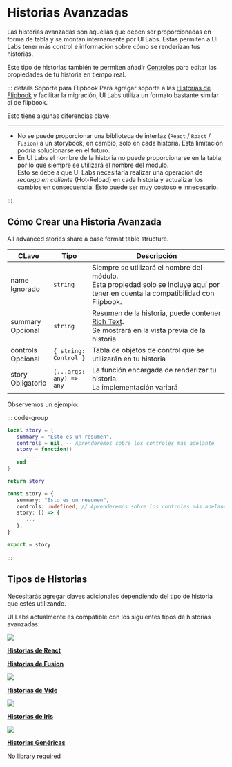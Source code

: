 # Historias Avanzadas

Las historias avanzadas son aquellas que deben ser proporcionadas en forma de tabla y se montan internamente por UI Labs. Estas permiten a UI Labs tener más control e información sobre cómo se renderizan tus historias.

Este tipo de historias también te permiten añadir [Controles](/es/docs/controls/adding.md) para editar las propiedades de tu historia en tiempo real.

::: details Soporte para Flipbook
Para agregar soporte a las [Historias de Flipbook](https://flipbook-labs.github.io/flipbook/docs/story-format) y facilitar la migración, UI Labs utiliza un formato bastante similar al de flipbook.

Esto tiene algunas diferencias clave:

---

-   No se puede proporcionar una biblioteca de interfaz (`React` / `Roact` / `Fusion`) a un storybook, en cambio, solo en cada historia. Esta limitación podría solucionarse en el futuro.
-   En UI Labs el nombre de la historia no puede proporcionarse en la tabla, por lo que siempre se utilizará el nombre del módulo.<br/>Esto se debe a que UI Labs necesitaría realizar una operación de *recarga en caliente* (Hot-Reload) en cada historia y actualizar los cambios en consecuencia. Esto puede ser muy costoso e innecesario.

:::

## Cómo Crear una Historia Avanzada

All advanced stories share a base format table structure.

<table>
   <thead> 
      <tr>
         <th>CLave</th>
         <th>Tipo</th>
         <th width="100%">Descripción</th>
      </tr>
   </thead>
   <tbody>
      <tr>
         <td><span class="nowrap"> name &nbsp; <span class="props-table-ignored">Ignorado</span> </span></td>
         <td><code>string</code></td>
         <td>Siempre se utilizará el nombre del módulo.<br/>Esta propiedad solo se incluye aquí por tener en cuenta la compatibilidad con Flipbook.</td>
      </tr>
      <tr>
         <td><span class="nowrap"> summary &nbsp; <span class="props-table-optional">Opcional</span> </span></td>
         <td><code>string</code></td>
         <td>
            Resumen de la historia, puede contener <a href="https://create.roblox.com/docs/ui/rich-text" target="_blank">Rich Text</a>.
            <br/> Se mostrará en la vista previa de la historia
         </td>
      </tr>
      <tr>
         <td><span class="nowrap"> controls &nbsp; <span class="props-table-optional">Opcional</span></span></td>
         <td><code><span class="nowrap">{ string: Control }</span></code></td>
         <td>Tabla de objetos de control que se utilizarán en tu historia</td>
      </tr>
      <tr>
         <td><span class="nowrap"> story &nbsp; <span class="props-table-required">Obligatorio</span></span></td>
         <td><code><span class="nowrap">(...args: any) => any</span></code></td>
         <td>La función encargada de renderizar tu historia.<br/>La implementación variará</td>
      </tr>
   </tbody>
</table>

Observemos un ejemplo:

::: code-group

```lua [Luau]
local story = {
   summary = "Esto es un resumen",
   controls = nil, -- Aprenderemos sobre los controles más adelante
   story = function()
      ...
   end
}

return story
```

```ts [Roblox-TS]
const story = {
   summary: "Esto es un resumen",
   controls: undefined, // Aprenderemos sobre los controles más adelante
   story: () => {
      ...
   },
}

export = story
```

:::

## Tipos de Historias

Necesitarás agregar claves adicionales dependiendo del tipo de historia que estés utilizando.

UI Labs actualmente es compatible con los siguientes tipos de historias avanzadas:

<div class="card-container">
  <div class="cards">
   <a class="card" href="react">
      <img class="card-img dynamic-logo" src="/docs/logos/roblox.svg" />
      <p><b>Historias de React</b></p>
   </a>
   <a class="card" href="fusion">
      <div class="fusion-dynamic-logo card-img" />
      <p><b>Historias de Fusion</b></p>
   </a>
   <a class="card" href="vide">
      <img class="card-img" src="/docs/logos/vide.svg" />
      <p><b>Historias de Vide</b></p>
   </a>
   <a class="card" href="iris">
      <img class="card-img dynamic-logo" src="/docs/logos/package.svg" />
      <p><b>Historias de Iris</b></p>
   </a>
   <a class="card" href="generic">
      <img class="card-img" src="/docs/logos/studio.svg" />
      <div>
         <p><b>Historias Genéricas</b></p>
         <p class="card-detail">No library required</p>
      </div>
   </a>
  </div>
</div>
